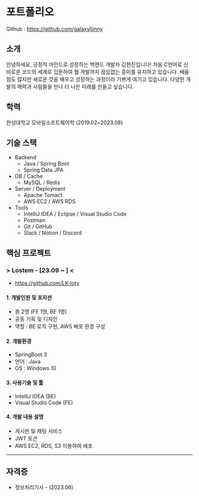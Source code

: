 # 포트폴리오
Github : https://github.com/galaxyIjinny

## 소개
안녕하세요, 긍정적 마인드로 성장하는 백엔드 개발자 김현진입니다!
처음 C언어로 신비로운 코드의 세계로 입문하여 웹 개발까지 끊임없는 흥미를 유지하고 있습니다.
배울 점도 많지만 새로운 것을 배우고 성장하는 과정이라 기쁘게 여기고 있습니다.
다양한 개발의 매력과 사람들을 만나 더 나은 미래를 만들고 싶습니다.

## 학력
한성대학교 모바일소프트웨어학 (2019.02~2023.08)

## 기술 스택
* Backend
	+ Java / Spring Boot
  + Spring Data JPA
* DB / Cache
  + MySQL / Redis
* Server / Deployment
  + Apache Tomact
  + AWS EC2 / AWS RDS
* Tools
  + IntelliJ IDEA / Eclipse / Visual Studio Code
  + Postman
  + Git / GitHub
  + Slack / Notion / Discord

## 핵심 프로젝트
### > Lostem - [23.09 ~ ] <
+ https://github.com/LK-loty
#### 1. 개발인원 및 포지션
+ 총 2명 (FE 1명, BE 1명)
+ 공동 기획 및 디자인
+ 역할 : BE 로직 구현, AWS 배포 환경 구성
#### 2. 개발환경
+ SpringBoot 3
+ 언어 : Java
+ OS : Windows 10
#### 3. 사용기술 및 툴
+ IntelliJ IDEA (BE)
+ Visual Studio Code (FE)
#### 4. 개발 내용 설명
+ 게시판 및 채팅 서비스
+ JWT 토큰 
+ AWS EC2, RDS, S3 이용하여 배포
***

## 자격증
* 정보처리기사 - (2023.06)
